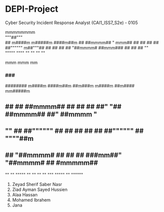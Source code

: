 # DEPI-Project
Cyber Security Incident Response Analyst (CAI1_ISS7_S2e) - 0105

 mmmmmmmm                               
 """##"""                               
    ##      m####m    m#####m  ####m##m 
    ##     ##mmmm##   " mmm##  ## ## ## 
    ##     ##""""""  m##"""##  ## ## ## 
    ##     "##mmmm#  ##mmm###  ## ## ## 
    ""       """""    """" ""  "" "" "" 
                                        
                                        
                                                                      
 mmm  mmm                      mm                                     
 ###  ###                      ##                                     
 ########   m####m   ####m##m  ##m###m    m####m    ##m####  mm#####m 
 ## ## ##  ##mmmm##  ## ## ##  ##"  "##  ##mmmm##   ##"      ##mmmm " 
 ## "" ##  ##""""""  ## ## ##  ##    ##  ##""""""   ##        """"##m 
 ##    ##  "##mmmm#  ## ## ##  ###mm##"  "##mmmm#   ##       #mmmmm## 
 ""    ""    """""   "" "" ""  "" """      """""    ""        """""" 
 

1. Zeyad Sherif Saber Nasr
2. Ziad Ayman Sayed Hussien 
3. Alaa Hassan
4. Mohamed Ibrahem
5. Jana
